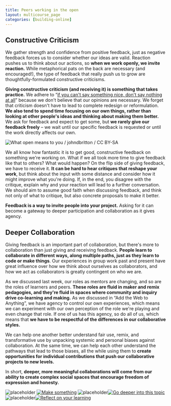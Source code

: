 ```yaml
---
title: Peers working in the open
layout: multicourse_page
categories: [building-online]
---
```

Constructive Criticism
----------------------

We gather strength and confidence from positive feedback, just as negative feedback forces us to consider whether our ideas are valid.  Reaction pushes us to think about our actions, so **when we work openly, we invite reaction.** While metaphorical pats on the back are necessary (and encouraged!), the type of feedback that really push us to grow are thoughtfully-formulated constructive criticisms.

**Giving constructive criticism (and receiving it) is something that takes practice.** We adhere to “[if you can't say something nice, don't say nothing at all][7]” because we don't believe that our opinions are necessary. We forget that criticism doesn't have to lead to complete redesign or reformulation. **We also tend to spend time focusing on our own things, rather than looking at other people's ideas and thinking about making them better.** We ask for feedback and expect to get some, but **we rarely give our feedback freely** – we wait until our specific feedback is requested or until the work directly affects our own.

![What open means to you / johndbritton / CC BY-SA][8]

We all know how fantastic it is to get good, constructive feedback on something we're working on. What if we all took more time to give feedback like that to others? What would happen?
On the flip side of giving feedback, we have to receive it. **It can be hard to hear critiques that reshape your work**, but think about the input with some distance and consider how it might improve what you're doing. If, in the end, you disagree with the critique, explain why and your reaction will lead to a further conversation. We should aim to assume good faith when discussing feedback, and think not only of what to critique, but also concrete proposals to make it better.

**Feedback is a way to invite people into your project.** Asking for it can become a gateway to deeper participation and collaboration as it gives agency.

Deeper Collaboration
--------------------

Giving feedback is an important part of collaboration, but there's more to collaboration than just giving and receiving feedback. **People learn to collaborate in different ways, along multiple paths, just as they learn to code or make things**. Our experiences in group work past and present have great influence over how we think about ourselves as collaborators, and how we act as collaborators is greatly contingent on who we are.

As we discussed last week, our roles as mentors are changing, and so are the roles of learners and peers. **These roles are fluid in maker and remix pedagogies, and they're fluid in spaces where community and inquiry drive co-learning and making.** As we discussed in “Add the Web to Anything”, we have agency to control our own experiences, which means we can experiment with our own perception of the role we're playing and even change that role. If one of us has this agency, so do all of us, which means that **we have to be respectful of the differences in our collaborative styles.**

We can help one another better understand fair use, remix, and transformative use by unpacking systemic and personal biases against collaboration. At the same time, we can help each other understand the pathways that lead to those biases, all the while using them to **create opportunities for individual contributions that push our collaborative projects to new levels.**

In short, **deeper, more meaningful collaborations will come from our ability to create complex social spaces that encourage freedom of expression and honesty.**

![placeholder][1] <a href="https://webmaker.org/en-US/search?type=all&amp;q=makeprompt2">![Make something][2]</a> ![placeholder][3]<a href="http://www.lessonpaths.com/learn/i/teachtheweb-peers-working-in-the-open">![Go deeper into this topic][4]</a> ![placeholder][5]<a href="https://laura.makes.org/thimble/reflect-on-teach-the-web-part-2a-building-online">![Reflect on your learning][6]</a>

  [1]: http://placehold.it/240/ffffff/ffffff
  [2]: https://stuff.webmaker.org/teach-assets/teachtheweb/images/btns-p2pu-teachtheweb-make.png
  [3]: http://placehold.it/20/ffffff/ffffff
  [4]: https://stuff.webmaker.org/teach-assets/teachtheweb/images/btns-p2pu-teachtheweb-explore.png
  [5]: http://placehold.it/20/ffffff/ffffff
  [6]: https://stuff.webmaker.org/teach-assets/teachtheweb/images/btns-p2pu-teachtheweb-reflect.png
  [7]: http://en.wikipedia.org/wiki/Thumper_%28Bambi%29
  [8]: http://farm7.staticflickr.com/6045/6349895371_2e86b04e8d.jpg
